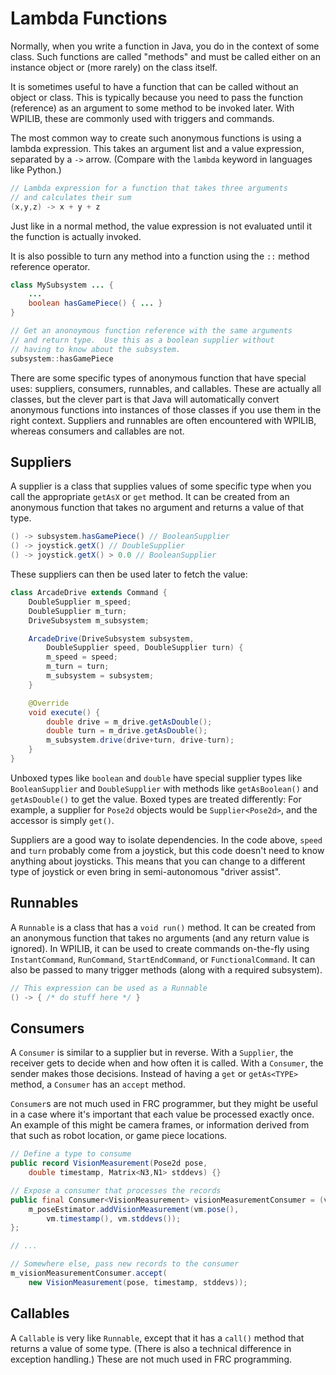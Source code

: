 # Lambda Functions

Normally, when you write a function in Java, you do in the context of some class.  Such functions are called "methods" and must be called either on an instance object or (more rarely) on the class itself.

It is sometimes useful to have a function that can be called without an object or class.  This is typically because you need to pass the function (reference) as an argument to some method to be invoked later.  With WPILIB, these are commonly used with triggers and commands.

The most common way to create such anonymous functions is using a lambda expression.  This takes an argument list and a value expression, separated by a `->` arrow.  (Compare with the `lambda` keyword in languages like Python.)

```java
// Lambda expression for a function that takes three arguments 
// and calculates their sum
(x,y,z) -> x + y + z
```

Just like in a normal method, the value expression is not evaluated until it the function is actually invoked.

It is also possible to turn any method into a function using the `::` method reference operator.

```java
class MySubsystem ... {
    ...
    boolean hasGamePiece() { ... }
}

// Get an anonoymous function reference with the same arguments 
// and return type.  Use this as a boolean supplier without 
// having to know about the subsystem.
subsystem::hasGamePiece
```

There are some specific types of anonymous function that have special uses: suppliers, consumers, runnables, and callables.  These are actually all classes, but the clever part is that Java will automatically convert anonymous functions into instances of those classes if you use them in the right context.  Suppliers and runnables are often encountered with WPILIB, whereas consumers and callables are not.

## Suppliers

A supplier is a class that supplies values of some specific type when you call the appropriate `getAsX` or `get` method.
It can be created from an anonymous function that takes no argument and returns a value of that type.

```java
() -> subsystem.hasGamePiece() // BooleanSupplier
() -> joystick.getX() // DoubleSupplier
() -> joystick.getX() > 0.0 // BooleanSupplier
```

These suppliers can then be used later to fetch the value:
```java
class ArcadeDrive extends Command {
    DoubleSupplier m_speed;
    DoubleSupplier m_turn;
    DriveSubsystem m_subsystem;

    ArcadeDrive(DriveSubsystem subsystem, 
        DoubleSupplier speed, DoubleSupplier turn) {
        m_speed = speed;
        m_turn = turn;
        m_subsystem = subsystem;
    }

    @Override
    void execute() {
        double drive = m_drive.getAsDouble();
        double turn = m_drive.getAsDouble();
        m_subsystem.drive(drive+turn, drive-turn);
    }
}
```

Unboxed types like `boolean` and `double` have special supplier types like `BooleanSupplier` and `DoubleSupplier` with methods like `getAsBoolean()` and `getAsDouble()` to get the value.
Boxed types are treated differently:
For example, a supplier for `Pose2d` objects would be `Supplier<Pose2d>`, and the accessor is simply `get()`.

Suppliers are a good way to isolate dependencies.  In the code above, `speed` and `turn` probably come from a joystick, but this code doesn't need to know anything about joysticks.  This means that you can change to a different type of joystick or even bring in semi-autonomous "driver assist".

## Runnables

A `Runnable` is a class that has a `void run()` method.
It can be created from an anonymous function that takes no arguments (and any return value is ignored).
In WPILIB, it can be used to create commands on-the-fly using `InstantCommand`, `RunCommand`, `StartEndCommand`, or `FunctionalCommand`.
It can also be passed to many trigger methods (along with a required subsystem).

```java
// This expression can be used as a Runnable
() -> { /* do stuff here */ }
```

## Consumers

A `Consumer` is similar to a supplier but in reverse.
With a `Supplier`, the receiver gets to decide when and how often it is called.
With a `Consumer`, the sender makes those decisions. Instead of having a `get` or `getAs<TYPE>` method, a `Consumer` has an `accept` method.

`Consumer`s are not much used in FRC programmer, but they might be useful in a case where it's important that each value be processed exactly once.
An example of this might be camera frames, or information derived from that such as robot location, or game piece locations.

```java
// Define a type to consume
public record VisionMeasurement(Pose2d pose, 
    double timestamp, Matrix<N3,​N1> stddevs) {}

// Expose a consumer that processes the records
public final Consumer<VisionMeasurement> visionMeasurementConsumer = (vm) -> { 
    m_poseEstimator.addVisionMeasurement(vm.pose(), 
        vm.timestamp(), vm.stddevs()); 
};

// ...

// Somewhere else, pass new records to the consumer
m_visionMeasurementConsumer.accept(
    new VisionMeasurement(pose, timestamp, stddevs));
```

## Callables

A `Callable` is very like `Runnable`, except that it has a `call()` method that returns a value of some type.
(There is also a technical difference in exception handling.)
These are not much used in FRC programming.

